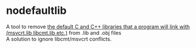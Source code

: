 # nodefaultlib
A tool to remove <a href = "http://support.microsoft.com/kb/154753">the default C and C++ libraries that a program will link with (msvcrt.lib libcmt.lib etc.)</a> from .lib and .obj files <br/>
A solution to ignore libcmt/msvcrt conflicts.
